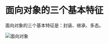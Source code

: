 # 面向对象的三个基本特征

面向对象的三个基本特征是：封装、继承、多态。

![面向对象](http://www.cnitblog.com/images/cnitblog_com/lily/1972/o_OOBase.gif)

